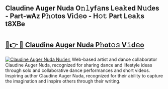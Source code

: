 ## Claudine Auger Nuda O𝚗𝚕yf𝚊ns L𝚎a𝚔ed N𝚞𝚍es - Part-wAz P𝚑𝚘tos Vi𝚍𝚎o - H𝚘𝚝 Part L𝚎a𝚔s t8XBe

# <h2><a href="http://kf1m1v.oniu.top/?m=Claudine+Auger+Nuda">🔗👉 🔴 Claudine Auger Nuda P𝚑ot𝚘𝚜 V𝚒d𝚎o</a></h2>

[![Claudine Auger Nuda Nu𝚍e𝚜](https://i.imgur.com/0qMVB7G.gif)](http://kf1m1v.oniu.top/?m=Claudine+Auger+Nuda)
Web-based artist and dance collaborator Claudine Auger Nuda, recognized for sharing dance and lifestyle ideas through solo and collaborative dance performances and short videos. Inspiring author Claudine Auger Nuda, recognized for their ability to capture the imagination and inspire others through their writing.  
